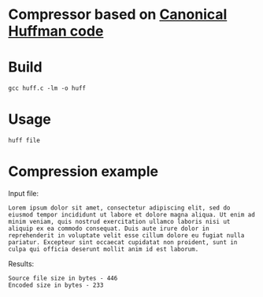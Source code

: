 # Compressor based on [Canonical Huffman code](https://en.wikipedia.org/wiki/Canonical_Huffman_code)
# Build
```gcc huff.c -lm -o huff``` 
# Usage
```
huff file
```
# Compression example
Input file:
```
Lorem ipsum dolor sit amet, consectetur adipiscing elit, sed do eiusmod tempor incididunt ut labore et dolore magna aliqua. Ut enim ad minim veniam, quis nostrud exercitation ullamco laboris nisi ut aliquip ex ea commodo consequat. Duis aute irure dolor in reprehenderit in voluptate velit esse cillum dolore eu fugiat nulla pariatur. Excepteur sint occaecat cupidatat non proident, sunt in culpa qui officia deserunt mollit anim id est laborum.
```
Results:
```
Source file size in bytes - 446
Encoded size in bytes - 233
```
